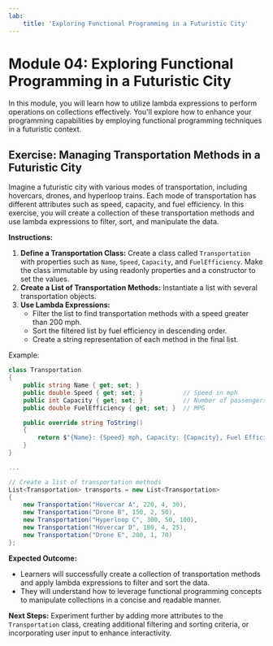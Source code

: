 ```yaml
---
lab:
    title: 'Exploring Functional Programming in a Futuristic City'
---
```

# Module 04: Exploring Functional Programming in a Futuristic City
In this module, you will learn how to utilize lambda expressions to perform operations on collections effectively. You'll explore how to enhance your programming capabilities by employing functional programming techniques in a futuristic context.

## Exercise: Managing Transportation Methods in a Futuristic City
Imagine a futuristic city with various modes of transportation, including hovercars, drones, and hyperloop trains. Each mode of transportation has different attributes such as speed, capacity, and fuel efficiency. In this exercise, you will create a collection of these transportation methods and use lambda expressions to filter, sort, and manipulate the data.

**Instructions:**
1. **Define a Transportation Class:** Create a class called `Transportation` with properties such as `Name`, `Speed`, `Capacity`, and `FuelEfficiency`. Make the class immutable by using readonly properties and a constructor to set the values.
2. **Create a List of Transportation Methods:** Instantiate a list with several transportation objects.
3. **Use Lambda Expressions:**
   - Filter the list to find transportation methods with a speed greater than 200 mph.
   - Sort the filtered list by fuel efficiency in descending order.
   - Create a string representation of each method in the final list.

Example:
```csharp
class Transportation
{
    public string Name { get; set; }
    public double Speed { get; set; }           // Speed in mph
    public int Capacity { get; set; }           // Number of passengers
    public double FuelEfficiency { get; set; }  // MPG

    public override string ToString()
    {
        return $"{Name}: {Speed} mph, Capacity: {Capacity}, Fuel Efficiency: {FuelEfficiency} MPG";
    }
}

...

// Create a list of transportation methods
List<Transportation> transports = new List<Transportation>
{
    new Transportation("Hovercar A", 220, 4, 30),
    new Transportation("Drone B", 150, 2, 50),
    new Transportation("Hyperloop C", 300, 50, 100),
    new Transportation("Hovercar D", 180, 4, 25),
    new Transportation("Drone E", 200, 1, 70)
};
```

**Expected Outcome:**
- Learners will successfully create a collection of transportation methods and apply lambda expressions to filter and sort the data.
- They will understand how to leverage functional programming concepts to manipulate collections in a concise and readable manner.

**Next Steps:** 
Experiment further by adding more attributes to the `Transportation` class, creating additional filtering and sorting criteria, or incorporating user input to enhance interactivity.
